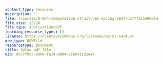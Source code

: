 ```yaml
---
content_type: resource
description: ''
file: /courses/6-004-computation-structures-spring-2017/db77f0c5e906fa149d84816641182ee4_BZX8qSrMNyo.pdf
file_size: 15720
file_type: application/pdf
learning_resource_types: []
license: https://creativecommons.org/licenses/by-nc-sa/4.0/
ocw_type: OCWFile
resourcetype: Document
title: 3play pdf file
uid: db77f0c5-e906-fa14-9d84-816641182ee4
---
```

